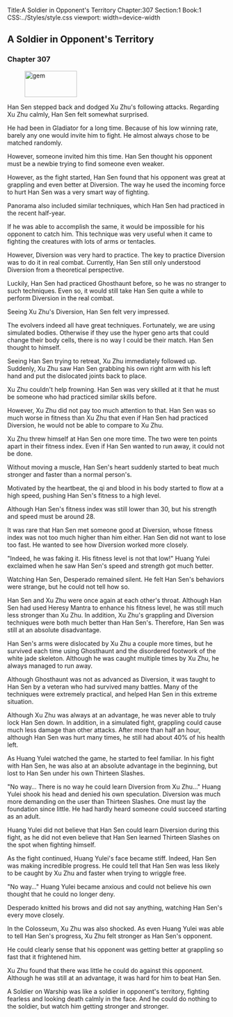Title:A Soldier in Opponent's Territory 
Chapter:307 
Section:1 
Book:1 
CSS:../Styles/style.css 
viewport: width=device-width
  
## A Soldier in Opponent's Territory
### Chapter 307 
<figure>
	<img src="../Images/gem.gif" alt="gem" id="gem" width="120" height="60" />
</figure>
  

  
  Han Sen stepped back and dodged Xu Zhu's following attacks. Regarding Xu Zhu calmly, Han Sen felt somewhat surprised.

He had been in Gladiator for a long time. Because of his low winning rate, barely any one would invite him to fight. He almost always chose to be matched randomly.

However, someone invited him this time. Han Sen thought his opponent must be a newbie trying to find someone even weaker.

However, as the fight started, Han Sen found that his opponent was great at grappling and even better at Diversion. The way he used the incoming force to hurt Han Sen was a very smart way of fighting.

Panorama also included similar techniques, which Han Sen had practiced in the recent half-year.

If he was able to accomplish the same, it would be impossible for his opponent to catch him. This technique was very useful when it came to fighting the creatures with lots of arms or tentacles.

However, Diversion was very hard to practice. The key to practice Diversion was to do it in real combat. Currently, Han Sen still only understood Diversion from a theoretical perspective.

Luckily, Han Sen had practiced Ghosthaunt before, so he was no stranger to such techniques. Even so, it would still take Han Sen quite a while to perform Diversion in the real combat.

Seeing Xu Zhu's Diversion, Han Sen felt very impressed.

The evolvers indeed all have great techniques. Fortunately, we are using simulated bodies. Otherwise if they use the hyper geno arts that could change their body cells, there is no way I could be their match. Han Sen thought to himself.

Seeing Han Sen trying to retreat, Xu Zhu immediately followed up. Suddenly, Xu Zhu saw Han Sen grabbing his own right arm with his left hand and put the dislocated joints back to place.

Xu Zhu couldn't help frowning. Han Sen was very skilled at it that he must be someone who had practiced similar skills before.

However, Xu Zhu did not pay too much attention to that. Han Sen was so much worse in fitness than Xu Zhu that even if Han Sen had practiced Diversion, he would not be able to compare to Xu Zhu.

Xu Zhu threw himself at Han Sen one more time. The two were ten points apart in their fitness index. Even if Han Sen wanted to run away, it could not be done.

Without moving a muscle, Han Sen's heart suddenly started to beat much stronger and faster than a normal person's.

Motivated by the heartbeat, the qi and blood in his body started to flow at a high speed, pushing Han Sen's fitness to a high level.

Although Han Sen's fitness index was still lower than 30, but his strength and speed must be around 28.

It was rare that Han Sen met someone good at Diversion, whose fitness index was not too much higher than him either. Han Sen did not want to lose too fast. He wanted to see how Diversion worked more closely.

"Indeed, he was faking it. His fitness level is not that low!" Huang Yulei exclaimed when he saw Han Sen's speed and strength got much better.

Watching Han Sen, Desperado remained silent. He felt Han Sen's behaviors were strange, but he could not tell how so.

Han Sen and Xu Zhu were once again at each other's throat. Although Han Sen had used Heresy Mantra to enhance his fitness level, he was still much less stronger than Xu Zhu. In addition, Xu Zhu's grappling and Diversion techniques were both much better than Han Sen's. Therefore, Han Sen was still at an absolute disadvantage.

Han Sen's arms were dislocated by Xu Zhu a couple more times, but he survived each time using Ghosthaunt and the disordered footwork of the white jade skeleton. Although he was caught multiple times by Xu Zhu, he always managed to run away.

Although Ghosthaunt was not as advanced as Diversion, it was taught to Han Sen by a veteran who had survived many battles. Many of the techniques were extremely practical, and helped Han Sen in this extreme situation.

Although Xu Zhu was always at an advantage, he was never able to truly lock Han Sen down. In addition, in a simulated fight, grappling could cause much less damage than other attacks. After more than half an hour, although Han Sen was hurt many times, he still had about 40% of his health left.

As Huang Yulei watched the game, he started to feel familiar. In his fight with Han Sen, he was also at an absolute advantage in the beginning, but lost to Han Sen under his own Thirteen Slashes.

"No way… There is no way he could learn Diversion from Xu Zhu…" Huang Yulei shook his head and denied his own speculation. Diversion was much more demanding on the user than Thirteen Slashes. One must lay the foundation since little. He had hardly heard someone could succeed starting as an adult.

Huang Yulei did not believe that Han Sen could learn Diversion during this fight, as he did not even believe that Han Sen learned Thirteen Slashes on the spot when fighting himself.

As the fight continued, Huang Yulei's face became stiff. Indeed, Han Sen was making incredible progress. He could tell that Han Sen was less likely to be caught by Xu Zhu and faster when trying to wriggle free.

"No way…" Huang Yulei became anxious and could not believe his own thought that he could no longer deny.

Desperado knitted his brows and did not say anything, watching Han Sen's every move closely.

In the Colosseum, Xu Zhu was also shocked. As even Huang Yulei was able to tell Han Sen's progress, Xu Zhu felt stronger as Han Sen's opponent.

He could clearly sense that his opponent was getting better at grappling so fast that it frightened him.

Xu Zhu found that there was little he could do against this opponent. Although he was still at an advantage, it was hard for him to beat Han Sen.

A Soldier on Warship was like a soldier in opponent's territory, fighting fearless and looking death calmly in the face. And he could do nothing to the soldier, but watch him getting stronger and stronger.
